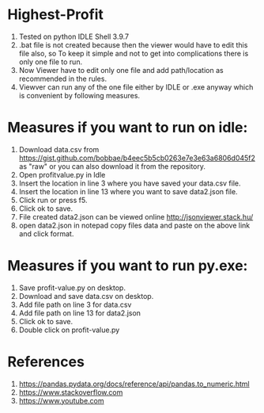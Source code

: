 # Highest-Profit
1. Tested on python IDLE Shell 3.9.7
2. .bat file is not created because then the viewer would have to edit this file also, so To keep it simple and not to get into complications there is only one file to run.
3. Now Viewer have to edit only one file and add path/location as recommended in the rules.
4. Viewver can run any of the one file either by IDLE or .exe anyway which is convenient by following measures. 
# Measures if you want to run on idle:
1. Download data.csv from https://gist.github.com/bobbae/b4eec5b5cb0263e7e3e63a6806d045f2 as "raw" or you can also download it from the repository.
2. Open profitvalue.py in Idle
3. Insert the location in line 3 where you have saved your data.csv file.
4. Insert the location in line 13 where you want to save data2.json file.
5. Click run or press f5.
6. Click ok to save.
7. File created data2.json can be viewed online http://jsonviewer.stack.hu/
8. open data2.json in notepad copy files data and paste on the above link and click format.
# Measures if you want to run py.exe:
1. Save profit-value.py on desktop.
2. Download and save data.csv on desktop.
3. Add file path on line 3 for data.csv
4. Add file path on line 13 for data2.json
5. Click ok to save.
6. Double click on profit-value.py
# References
1. https://pandas.pydata.org/docs/reference/api/pandas.to_numeric.html
2. https://www.stackoverflow.com
3. https://www.youtube.com
